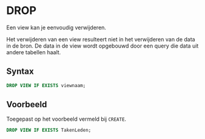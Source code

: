 # DROP

Een view kan je eenvoudig verwijderen.

Het verwijderen van een view resulteert niet in het verwijderen van de data in de bron. De data in de view wordt opgebouwd door een query die data uit andere tabellen haalt.

## Syntax

```sql
DROP VIEW IF EXISTS viewnaam;
```

## Voorbeeld

Toegepast op het voorbeeld vermeld bij `CREATE`.

```sql
DROP VIEW IF EXISTS TakenLeden;
```



